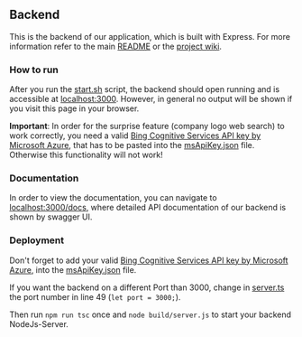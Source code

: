 ## Backend

This is the backend of our application, which is built with Express.
For more information refer to the main [README](https://github.com/scg-unibe-ch/ese2018-team7/blob/master/README.md)
or the [project wiki](https://github.com/scg-unibe-ch/ese2018-team7/wiki).

### How to run
After you run the [start.sh](https://github.com/scg-unibe-ch/ese2018-team7/blob/master/start.sh) script,
the backend should open running and is accessible at [localhost:3000](http://localhost:3000).
However, in general no output will be shown if you visit this page in your browser.

**Important**: In order for the surprise feature (company logo web search) to work correctly, you need a valid [Bing Cognitive Services API key by Microsoft Azure](https://azure.microsoft.com/en-us/services/cognitive-services/bing-image-search-api/), that has to be pasted into the [msApiKey.json](https://github.com/scg-unibe-ch/ese2018-team7/blob/master/backend/app/msApiKey.json) file. Otherwise this functionality will not work!

### Documentation
In order to view the documentation, you can navigate to [localhost:3000/docs](http://localhost:3000/docs),
where detailed API documentation of our backend is shown by swagger UI.

### Deployment
Don't forget to add your valid [Bing Cognitive Services API key by Microsoft Azure](https://azure.microsoft.com/en-us/services/cognitive-services/bing-image-search-api/), into the [msApiKey.json](https://github.com/scg-unibe-ch/ese2018-team7/blob/master/backend/app/msApiKey.json) file.

If you want the backend on a different Port than 3000, change in [server.ts](https://github.com/scg-unibe-ch/ese2018-team7/blob/master/backend/app/server.ts) the port number in line 49 (`let port = 3000;`).

Then run `npm run tsc` once and `node build/server.js` to start your backend NodeJs-Server.
